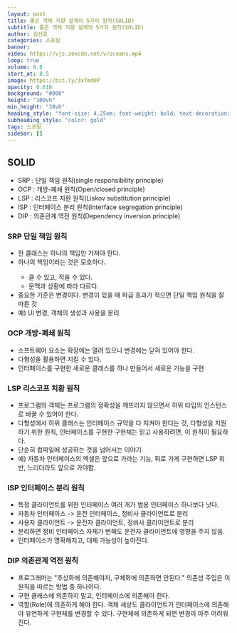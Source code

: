 ```yaml
---
layout: post 
title: 좋은 객체 지향 설계의 5가지 원칙(SOLID)
subtitle: 좋은 객체 지향 설계의 5가지 원칙(SOLID)
author: 김선호
categories: 스프링
banner:
video: https://vjs.zencdn.net/v/oceans.mp4
loop: true
volume: 0.8 
start_at: 8.5 
image: https://bit.ly/3xTmdUP
opacity: 0.618
background: "#000"
height: "100vh"
min_height: "38vh"
heading_style: "font-size: 4.25em; font-weight: bold; text-decoration: underline"
subheading_style: "color: gold"
tags: 스프링
sidebar: []
---
```


<h2>
SOLID
</h2>
<ul>
    <li>SRP : 단일 책임 원칙(single responsibility principle)</li>
    <li>OCP : 개방-폐쇄 원칙(Open/closed principle)</li>
    <li>LSP : 리스코프 치환 원칙(Liskov substitution principle)</li>
    <li>ISP : 인터페이스 분리 원칙(Interface segregation principle)</li>
    <li>DIP : 의존관계 역전 원칙(Dependency inversion principle)</li>
</ul>


<h3>
SRP 단일 책임 원칙
</h3>
<ul>
    <li>한 클래스는 하나의 책임만 가져야 한다.</li>
    <li>하나의 책임이라는 것은 모호하다.</li>
<ul>
    <li>클 수 있고, 작을 수 있다.</li>
    <li>문맥과 상황에 따라 다르다.</li>
</ul>
    <li>중요한 기준은 변경이다. 변경이 있을 때 파급 효과가 적으면 단일 책임 원칙을 잘 따른 것</li>
    <li>예) UI 변경, 객체의 생성과 사용을 분리</li>
</ul>

<h3>
OCP 개방-폐쇄 원칙
</h3>
<ul>
    <li>소프트웨어 요소는 확장에는 열려 있으나 변경에는 닫혀 있어야 한다.</li>
    <li>다형성을 활용하면 지킬 수 있다.</li>
    <li>인터페이스를 구현한 새로운 클래스를 하나 만들어서 새로운 기능을 구현</li>
</ul>

<h3>
LSP 리스코프 치환 원칙
</h3>
<ul>
    <li>프로그램의 객체는 프로그램의 정확성을 깨뜨리지 않으면서 하위 타입의 인스턴스로 바꿀 수 있어야 한다.</li>
    <li>다형성에서 하위 클래스는 인터페이스 규약을 다 지켜야 한다는 것, 다형성을 지원하기 위한 원칙, 인터페이스를 구현한 구현체는 믿고 사용하려면, 이 원칙이 필요하다.</li>
    <li>단순히 컴파일에 성공하는 것을 넘어서는 이야기</li>
    <li>예) 자동차 인터페이스의 엑셀은 앞으로 가라는 기능, 뒤로 가게 구현하면 LSP 위반, 느리더라도 앞으로 가야함.</li>
</ul>

<h3>
ISP 인터페이스 분리 원칙
</h3>
<ul>
    <li>특정 클라이언트를 위한 인터페이스 여러 개가 범용 인터페이스 하나보다 낫다.</li>
    <li>자동차 인터페이스 -> 운전 인터페이스, 정비사 클라이언트로 분리</li>
    <li>사용자 클라이언트 -> 운전자 클라이언트, 정비사 클라이언트로 분리</li>
    <li>분리하면 정비 인터페이스 자체가 변해도 운전자 클라이언트에 영향을 주지 않음.</li>
    <li>인터페이스가 명확해지고, 대체 가능성이 높아진다.</li>
</ul>

<h3>
DIP 의존관계 역전 원칙
</h3>
<ul>
    <li>프로그래머는 "추상화에 의존해야지, 구체화에 의존하면 안된다." 의존성 주입은 이 원칙을 따르는 방법 중 하나이다.</li>
    <li>구현 클래스에 의존하지 말고, 인터페이스에 의존해야 한다.</li>
    <li>역할(Role)에 의존하게 해야 한다. 객체 세상도 클라이언트가 인터페이스에 의존해야 유연하게 구현체를 변경할 수 있다. 구현체에 의존하게 되면 변경이 아주 어려워 진다.</li>
</ul>